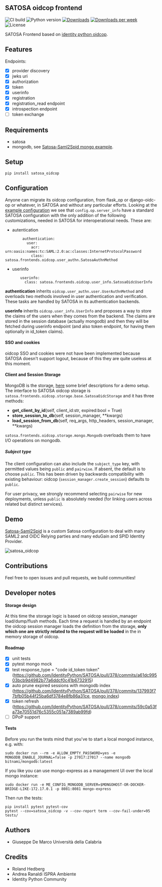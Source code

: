 SATOSA oidcop frontend
----------------------

![CI build](https://github.com/UniversitaDellaCalabria/satosa-oidcop/workflows/satosa_oidcop/badge.svg)
![Python version](https://img.shields.io/badge/license-Affero%203-blue.svg)
[![Downloads](https://pepy.tech/badge/satosa-oidcop)](https://pepy.tech/project/satosa-oidcop)
[![Downloads per week](https://pepy.tech/badge/satosa-oidcop/week)](https://pepy.tech/project/satosa-oidcop)
![License](https://img.shields.io/badge/python-3.7%20%7C%203.8%20%7C%203.9-blue.svg)


SATOSA Frontend based on [identity python oidcop](https://github.com/IdentityPython/oidc-op).


## Features

Endpoints:
* [x] provider discovery
* [x] jwks uri
* [x] authorization
* [x] token
* [x] userinfo
* [x] registration
* [x] registration_read endpoint
* [x] introspection endpoint
* [ ] token exchange

## Requirements

- satosa
- mongodb, see [Satosa-Saml2Spid mongo example](https://github.com/italia/Satosa-Saml2Spid/tree/master/mongo).


## Setup

````
pip install satosa_oidcop
````

## Configuration

Anyone can migrate its oidcop configuration, from flask_op or django-oidc-op or whatever, in SATOSA and without any particular efforts. Looking at the [example configuration](example/oidcop_frontend.yaml) we see that `config.op.server_info` have a standard SATOSA configuration with the only addition of the following customizations, needed in SATOSA for interoperational needs. These are:

- autentication
````
        authentication:
          user:
            acr: urn:oasis:names:tc:SAML:2.0:ac:classes:InternetProtocolPassword
            class: satosa.frontends.oidcop.user_authn.SatosaAuthnMethod
````

 - userinfo
 ````
        userinfo:
          class: satosa.frontends.oidcop.user_info.SatosaOidcUserInfo
````

**authentication** inherits `oidcop.user_authn.user.UserAuthnMethod` and overloads two methods involved in user authentication and verification. These tasks are handled by SATOSA in its authentication backends.

**userinfo** inherits `oidcop.user_info.UserInfo` and proposes a way to store the claims of the users when they comes from the backend. The claims are stored in the session database (actually mongodb) and then they will be fetched during userinfo endpoint (and also token endpoint, for having  them optionally in id_token claims).


#### SSO and cookies

oidcop SSO and cookies were not have been implemented because SATOSA doesn't support logout, because of this they are quite useless at this moment.

#### Client and Session Storage

MongoDB is the storage, [here](https://github.com/italia/Satosa-Saml2Spid/tree/oidcop/mongo) some brief descriptions for a demo setup. The interface to SATOSA oidcop storage is `satosa.frontends.oidcop.storage.base.SatosaOidcStorage` and it has three methods:

- **get_client_by_id**(self, client_id:str, expired:bool = True)
- **store_session_to_db**(self, session_manager, **kwargs)
- **load_session_from_db**(self, req_args, http_headers, session_manager, **kwargs)

`satosa.frontends.oidcop.storage.mongo.Mongodb` overloads them to have I/O operations on mongodb.

##### Subject type #####

The client configuration can also include the `subject_type` key, with permitted values being `public` and `pairwise`.  If absent, the default is to choose `public`.  This has been driven by backwards compatibility with existing behaviour: oidcop (`session_manager.create_session`) defaults to `public`.

For user privacy, we strongly recommend selecting `pairwise` for new deployments, unless `public` is absolutely needed (for linking users across related but distinct services).

## Demo

[Satosa-Saml2Spid](https://github.com/italia/Satosa-Saml2Spid/) is a custom Satosa configuration to deal with many SAML2 and OIDC Relying parties and many eduGain and SPID Identity Provider.

![satosa_oidcop](images/dive.gif)

## Contributions

Feel free to open issues and pull requests, we build communities!

## Developer notes

#### Storage design
At this time the storage logic is based on oidcop session_manager load/dump/flush methods.
Each time a request is handled by an endpoint the oidcop session manager loads the definition from the storage, **only which one are strictly related to the request will be loaded** in the in memory storage of oidcop.


#### Roadmap

* [x] unit tests
* [x] pytest mongo mock
* [x] test response_type = "code id_token token" (https://github.com/IdentityPython/SATOSA/pull/378/commits/a61dc99503bcb9d4982b77a6ddcf0c41b6732915)
* [x] auto prune expired sessions with mongodb index (https://github.com/IdentityPython/SATOSA/pull/378/commits/137993f77bfb05b44f25ba6df3784e8fb86a31ce, [mongo index](https://github.com/italia/Satosa-Saml2Spid/tree/oidcop/mongo#create-expired-session-deletion))
* [x] token refresh (https://github.com/IdentityPython/SATOSA/pull/378/commits/59c0a53fa73e70551d76c5355c051a7389ab99fd)
* [ ] DPoP support

#### Tests

Before you run the tests mind that you've to start a local mongod instance, e.g. with:

```
sudo docker run --rm -e ALLOW_EMPTY_PASSWORD=yes -e MONGODB_ENABLE_JOURNAL=false -p 27017:27017 --name mongodb bitnami/mongodb:latest
```

If you like you can use mongo-express as a management UI over the local mongo instance:
````
sudo docker run -e ME_CONFIG_MONGODB_SERVER=$MONGOHOST-OR-DOCKER-BRIDGE-LIKE-172.17.0.1 -p 8081:8081 mongo-express
````

Then run the tests:

````
pip install pytest pytest-cov
pytest --cov=satosa_oidcop -v --cov-report term --cov-fail-under=95 tests/
````

## Authors

- Giuseppe De Marco <at> Università della Calabria

## Credits

- Roland Hedberg
- Andrea Ranaldi <at> ISPRA Ambiente
- Identity Python Community
